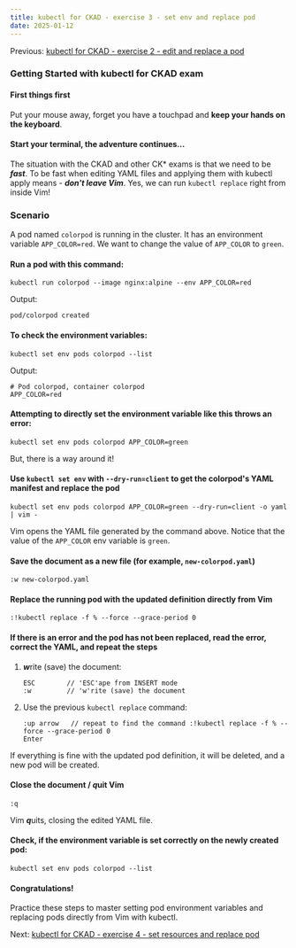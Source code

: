 ```yaml
---
title: kubectl for CKAD - exercise 3 - set env and replace pod
date: 2025-01-12
---
```

Previous: [kubectl for CKAD - exercise 2 - edit and replace a pod](https://miroberes.github.io/CKAD-Exam-Tips-kubectl-exercises/CKAD-Exam-Tips-kubectl-exercises-002-edit-replace-pod.html)
### Getting Started with kubectl for CKAD exam

#### First things first
Put your mouse away, forget you have a touchpad and **keep your hands on the keyboard**.

#### Start your terminal, the adventure continues...

The situation with the CKAD and other CK* exams is that we need to be ***fast***. To be fast when editing YAML files and applying them with kubectl apply means - ***don't leave Vim***. Yes, we can run `kubectl replace` right from inside Vim!

### Scenario
A pod named `colorpod` is running in the cluster. It has an environment variable `APP_COLOR=red`. We want to change the value of `APP_COLOR` to `green`.

#### Run a pod with this command:
```
kubectl run colorpod --image nginx:alpine --env APP_COLOR=red
```
Output:
```
pod/colorpod created
```

#### To check the environment variables:
```
kubectl set env pods colorpod --list
```
Output:
```
# Pod colorpod, container colorpod
APP_COLOR=red
```

#### Attempting to directly set the environment variable like this throws an error:
```
kubectl set env pods colorpod APP_COLOR=green
```

But, there is a way around it!

#### Use `kubectl set env` with `--dry-run=client` to get the colorpod's YAML manifest and replace the pod
```
kubectl set env pods colorpod APP_COLOR=green --dry-run=client -o yaml | vim -
```

Vim opens the YAML file generated by the command above. Notice that the value of the `APP_COLOR` env variable is `green`.

#### Save the document as a new file (for example, `new-colorpod.yaml`)
```
:w new-colorpod.yaml
```

#### Replace the running pod with the updated definition directly from Vim
```
:!kubectl replace -f % --force --grace-period 0
```

#### If there is an error and the pod has not been replaced, read the error, correct the YAML, and repeat the steps

1. ***w***rite (save) the document:
   ```
   ESC        // 'ESC'ape from INSERT mode
   :w         // 'w'rite (save) the document
   ```
2. Use the previous `kubectl replace` command:
   ```
   :up arrow   // repeat to find the command :!kubectl replace -f % --force --grace-period 0
   Enter
   ```

If everything is fine with the updated pod definition, it will be deleted, and a new pod will be created.
#### Close the document / ***q***uit Vim
```
:q
```
Vim ***q***uits, closing the edited YAML file.

#### Check, if the environment variable is set correctly on the newly created pod:
```
kubectl set env pods colorpod --list
```

#### Congratulations!
Practice these steps to master setting pod environment variables and replacing pods directly from Vim with kubectl.

Next: [kubectl for CKAD - exercise 4 - set resources and replace pod](https://miroberes.github.io/CKAD-Exam-Tips-kubectl-exercises/CKAD-Exam-Tips-kubectl-exercises-004-set-resources-replace-pod.html)
